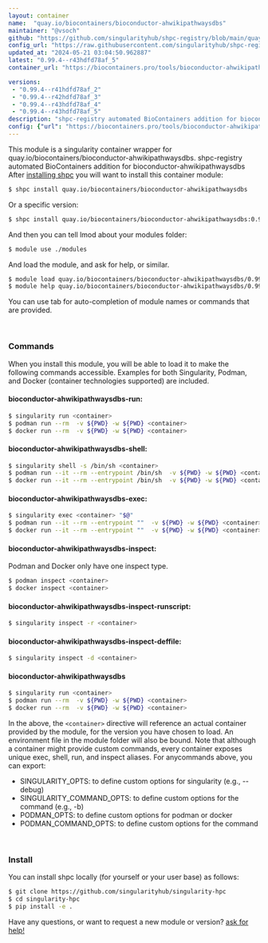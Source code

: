 ```yaml
---
layout: container
name:  "quay.io/biocontainers/bioconductor-ahwikipathwaysdbs"
maintainer: "@vsoch"
github: "https://github.com/singularityhub/shpc-registry/blob/main/quay.io/biocontainers/bioconductor-ahwikipathwaysdbs/container.yaml"
config_url: "https://raw.githubusercontent.com/singularityhub/shpc-registry/main/quay.io/biocontainers/bioconductor-ahwikipathwaysdbs/container.yaml"
updated_at: "2024-05-21 03:04:50.962887"
latest: "0.99.4--r43hdfd78af_5"
container_url: "https://biocontainers.pro/tools/bioconductor-ahwikipathwaysdbs"

versions:
 - "0.99.4--r41hdfd78af_2"
 - "0.99.4--r42hdfd78af_3"
 - "0.99.4--r43hdfd78af_4"
 - "0.99.4--r43hdfd78af_5"
description: "shpc-registry automated BioContainers addition for bioconductor-ahwikipathwaysdbs"
config: {"url": "https://biocontainers.pro/tools/bioconductor-ahwikipathwaysdbs", "maintainer": "@vsoch", "description": "shpc-registry automated BioContainers addition for bioconductor-ahwikipathwaysdbs", "latest": {"0.99.4--r43hdfd78af_5": "sha256:15ae93d2d007739aa1484829d46c761f8af574749efa8310fdb7a000b886d28c"}, "tags": {"0.99.4--r41hdfd78af_2": "sha256:d535a63c9095e254d266bff511d96806d6d861e075bf7ffcae96e11f9a2c9c21", "0.99.4--r42hdfd78af_3": "sha256:1f99ca21af10355578eac462270502a186b65b307b57004ee0e4e113bebf4750", "0.99.4--r43hdfd78af_4": "sha256:7520c574acd1be4193ef1c91b49023a56c08a0fbf1f7f447783296d27c1d446a", "0.99.4--r43hdfd78af_5": "sha256:15ae93d2d007739aa1484829d46c761f8af574749efa8310fdb7a000b886d28c"}, "docker": "quay.io/biocontainers/bioconductor-ahwikipathwaysdbs"}
---
```


This module is a singularity container wrapper for quay.io/biocontainers/bioconductor-ahwikipathwaysdbs.
shpc-registry automated BioContainers addition for bioconductor-ahwikipathwaysdbs
After [installing shpc](#install) you will want to install this container module:


```bash
$ shpc install quay.io/biocontainers/bioconductor-ahwikipathwaysdbs
```

Or a specific version:

```bash
$ shpc install quay.io/biocontainers/bioconductor-ahwikipathwaysdbs:0.99.4--r43hdfd78af_5
```

And then you can tell lmod about your modules folder:

```bash
$ module use ./modules
```

And load the module, and ask for help, or similar.

```bash
$ module load quay.io/biocontainers/bioconductor-ahwikipathwaysdbs/0.99.4--r43hdfd78af_5
$ module help quay.io/biocontainers/bioconductor-ahwikipathwaysdbs/0.99.4--r43hdfd78af_5
```

You can use tab for auto-completion of module names or commands that are provided.

<br>

### Commands

When you install this module, you will be able to load it to make the following commands accessible.
Examples for both Singularity, Podman, and Docker (container technologies supported) are included.

#### bioconductor-ahwikipathwaysdbs-run:

```bash
$ singularity run <container>
$ podman run --rm  -v ${PWD} -w ${PWD} <container>
$ docker run --rm  -v ${PWD} -w ${PWD} <container>
```

#### bioconductor-ahwikipathwaysdbs-shell:

```bash
$ singularity shell -s /bin/sh <container>
$ podman run --it --rm --entrypoint /bin/sh  -v ${PWD} -w ${PWD} <container>
$ docker run --it --rm --entrypoint /bin/sh  -v ${PWD} -w ${PWD} <container>
```

#### bioconductor-ahwikipathwaysdbs-exec:

```bash
$ singularity exec <container> "$@"
$ podman run --it --rm --entrypoint ""  -v ${PWD} -w ${PWD} <container> "$@"
$ docker run --it --rm --entrypoint ""  -v ${PWD} -w ${PWD} <container> "$@"
```

#### bioconductor-ahwikipathwaysdbs-inspect:

Podman and Docker only have one inspect type.

```bash
$ podman inspect <container>
$ docker inspect <container>
```

#### bioconductor-ahwikipathwaysdbs-inspect-runscript:

```bash
$ singularity inspect -r <container>
```

#### bioconductor-ahwikipathwaysdbs-inspect-deffile:

```bash
$ singularity inspect -d <container>
```



#### bioconductor-ahwikipathwaysdbs

```bash
$ singularity run <container>
$ podman run --rm  -v ${PWD} -w ${PWD} <container>
$ docker run --rm  -v ${PWD} -w ${PWD} <container>
```


In the above, the `<container>` directive will reference an actual container provided
by the module, for the version you have chosen to load. An environment file in the
module folder will also be bound. Note that although a container
might provide custom commands, every container exposes unique exec, shell, run, and
inspect aliases. For anycommands above, you can export:

 - SINGULARITY_OPTS: to define custom options for singularity (e.g., --debug)
 - SINGULARITY_COMMAND_OPTS: to define custom options for the command (e.g., -b)
 - PODMAN_OPTS: to define custom options for podman or docker
 - PODMAN_COMMAND_OPTS: to define custom options for the command

<br>

### Install

You can install shpc locally (for yourself or your user base) as follows:

```bash
$ git clone https://github.com/singularityhub/singularity-hpc
$ cd singularity-hpc
$ pip install -e .
```

Have any questions, or want to request a new module or version? [ask for help!](https://github.com/singularityhub/singularity-hpc/issues)
